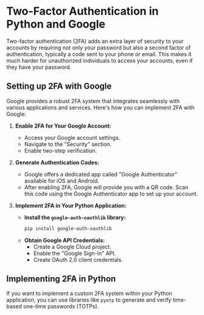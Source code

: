 # Two-Factor Authentication in Python and Google

Two-factor authentication (2FA) adds an extra layer of security to your accounts by requiring not only your password but also a second factor of authentication, typically a code sent to your phone or email. This makes it much harder for unauthorized individuals to access your accounts, even if they have your password.

## Setting up 2FA with Google

Google provides a robust 2FA system that integrates seamlessly with various applications and services. Here's how you can implement 2FA with Google:

1. **Enable 2FA for Your Google Account:**
   - Access your Google account settings.
   - Navigate to the "Security" section.
   - Enable two-step verification.

2. **Generate Authentication Codes:**
   - Google offers a dedicated app called "Google Authenticator" available for iOS and Android.
   - After enabling 2FA, Google will provide you with a QR code. Scan this code using the Google Authenticator app to set up your account.

3. **Implement 2FA in Your Python Application:**
   - **Install the `google-auth-oauthlib` library:**
     ```bash
     pip install google-auth-oauthlib
     ```
   - **Obtain Google API Credentials:**
     - Create a Google Cloud project.
     - Enable the "Google Sign-In" API.
     - Create OAuth 2.0 client credentials.

## Implementing 2FA in Python

If you want to implement a custom 2FA system within your Python application, you can use libraries like `pyotp` to generate and verify time-based one-time passwords (TOTPs).
